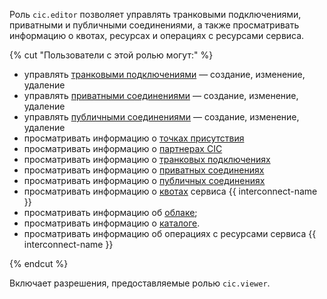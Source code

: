 Роль `cic.editor` позволяет управлять транковыми подключениями, приватными и публичными соединениями, а также просматривать информацию о квотах, ресурсах и операциях с ресурсами сервиса.

{% cut "Пользователи с этой ролью могут:" %}

* управлять [транковыми подключениями](../../interconnect/concepts/trunk.md) — создание, изменение, удаление
* управлять [приватными соединениями](../../interconnect/concepts/priv-con.md) — создание, изменение, удаление
* управлять [публичными соединениями](../../interconnect/concepts/pub-con.md) — создание, изменение, удаление
* просматривать информацию о [точках присутствия](../../interconnect/concepts/pops.md)
* просматривать информацию о [партнерах CIC](../../interconnect/concepts/partners.md)
* просматривать информацию о [транковых подключениях](../../interconnect/concepts/trunk.md)
* просматривать информацию о [приватных соединениях](../../interconnect/concepts/priv-con.md)
* просматривать информацию о [публичных соединениях](../../interconnect/concepts/pub-con.md)
* просматривать информацию о [квотах](../../interconnect/concepts/limits.md#interconnect-quotas) сервиса {{ interconnect-name }}
* просматривать информацию об [облаке](../../resource-manager/concepts/resources-hierarchy.md#cloud);
* просматривать информацию о [каталоге](../../resource-manager/concepts/resources-hierarchy.md#folder).
* просматривать информацию об операциях с ресурсами сервиса {{ interconnect-name }}

{% endcut %}

Включает разрешения, предоставляемые ролью `cic.viewer`.
